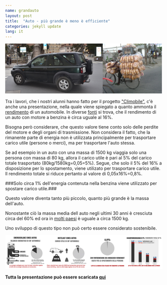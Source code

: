 ```yaml
---
name: grandauto
layout: post
title:  "Auto - più grande è meno è efficiente"
categories: jekyll update
lang: it
---
```

![Bild](../../bildoj/biciklo-auto.JPG)

Tra i lavori, che i nostri alunni hanno fatto per il progetto   ["Climobile"](/climobilo/), c'è anche una presentazione, nella quale viene spiegato a quanto ammonta il [rendimento](https://it.wikipedia.org/wiki/Rendimento (termodinamica)) di un automobile. In diverse  [fonti](http://www.greengear.de/notwendigkeit-verbrennungsmotor/) si trova, che il rendimento di un auto con motore a benzina è circa uguale al 16%. 

Bisogna però considerare, che questo valore tiene conto solo delle perdite del motore e degli organi di trasmissione. Non considera il fatto, che la rimanente parte di energia non è utilizzata principalmente per trasportare carico utile (persone o merci), ma per trasportare l'auto stessa. 

Se ad esempio in un auto con una massa di  1500 kg viaggia solo una persona con massa di  80 kg, allora il carico utile è pari al 5% del carico totale trasportato (80kg/1580kg=0,05=5%). Segue, che solo il 5% del 16% a disposizione per lo spostamento, viene utilizato per trasportare carico utile. Il rendimento totale si riduce pertanto al valore di 0,05x16%=0,8%. 

###Solo circa 1% dell'energia contenuta nella benzina viene utilizzato per spostare carico utile.###

Questo valore diventa tanto più piccolo, quanto più grande è la massa dell'auto. 

Nonostante ciò la massa media dell auto negli ultimi 30 anni è cresciuta circa del  60% ed ora in   [molti paesi](http://www.bfe.admin.ch/energie/00588/00589/00644/index.html?lang=it&msg-id=12814) è uguale a circa  1500 kg.

Uno sviluppo di questo tipo non può certo essere considerato sostenibile.

![Bild](../../bildoj/efikeco-auto.png)

**Tutta la presentazione può essere scaricata  [qui](../../dosieroj/climobile_final.pdf)**

